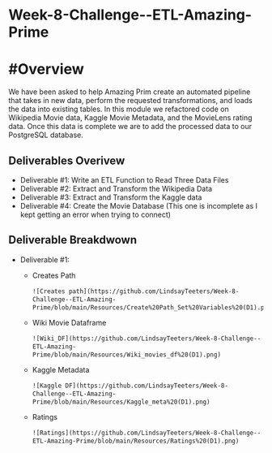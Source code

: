 # Week-8-Challenge--ETL-Amazing-Prime

# #Overview
We have been asked to help Amazing Prim create an automated pipeline that takes in new data, perform the requested transformations, and loads the data into existing tables. In this module we refactored code on Wikipedia Movie data, Kaggle Movie Metadata, and the MovieLens rating data. Once this data is complete we are to add the processed data to our PostgreSQL database.

## Deliverables Overivew
* Deliverable #1: Write an ETL Function to Read Three Data Files
* Deliverable #2: Extract and Transform the Wikipedia Data
* Deliverable #3: Extract and Transform the Kaggle data
* Deliverable #4: Create the Movie Database (This one is incomplete as I kept getting an error when trying to connect)

## Deliverable Breakdwown
* Deliverable #1:

  * Creates Path
        
        ![Creates path](https://github.com/LindsayTeeters/Week-8-Challenge--ETL-Amazing-Prime/blob/main/Resources/Create%20Path_Set%20Variables%20(D1).png)
  
  * Wiki Movie Dataframe
      
        ![Wiki_DF](https://github.com/LindsayTeeters/Week-8-Challenge--ETL-Amazing-Prime/blob/main/Resources/Wiki_movies_df%20(D1).png)
  
  * Kaggle Metadata
  
        ![Kaggle DF](https://github.com/LindsayTeeters/Week-8-Challenge--ETL-Amazing-Prime/blob/main/Resources/Kaggle_meta%20(D1).png)
   
  * Ratings
  
        ![Ratings](https://github.com/LindsayTeeters/Week-8-Challenge--ETL-Amazing-Prime/blob/main/Resources/Ratings%20(D1).png)
